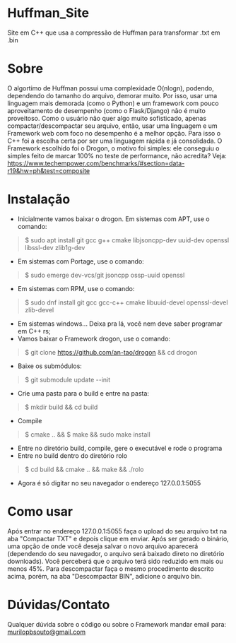 # Huffman_Site
Site em C++ que usa a compressão de Huffman para transformar .txt em .bin
# Sobre
O algortimo de Huffman possui uma complexidade O(nlogn), podendo, dependendo do tamanho do arquivo, demorar muito. Por isso, usar uma linguagem mais demorada (como o Python) e um framework com pouco aproveitamento de desempenho (como o Flask/Django) não é muito proveitoso. Como o usuário não quer algo muito sofisticado, apenas compactar/descompactar seu arquivo, então, usar uma linguagem e um Framework web com foco no desempenho é a melhor opção. Para isso o C++ foi a escolha certa por ser uma linguagem rápida e já consolidada. O Framework escolhido foi o Drogon, o motivo foi simples: ele conseguiu o simples feito de marcar 100% no teste de performance, não acredita? Veja: https://www.techempower.com/benchmarks/#section=data-r19&hw=ph&test=composite

# Instalação
- Inicialmente vamos baixar o drogon. Em sistemas com APT, use o comando:
> $ sudo apt install git gcc g++ cmake libjsoncpp-dev uuid-dev openssl libssl-dev zlib1g-dev
- Em sistemas com Portage, use o comando:
> $ sudo emerge dev-vcs/git jsoncpp ossp-uuid openssl
- Em sistemas com RPM, use o comando:
> $ sudo dnf install git gcc gcc-c++ cmake libuuid-devel openssl-devel zlib-devel 
- Em sistemas windows... Deixa pra lá, você nem deve saber programar em C++ rs;<br/>
- Vamos baixar o Framework drogon, use o comando:
> $ git clone https://github.com/an-tao/drogon && cd drogon
- Baixe os submódulos:
> $ git submodule update --init
- Crie uma pasta para o build e entre na pasta:
> $ mkdir build && cd build
- Compile
> $ cmake .. && $ make && sudo make install
- Entre no diretório build, compile, gere o executável e rode o programa
- Entre no build dentro do diretório rolo
> $ cd build && cmake .. && make && ./rolo
- Agora é só digitar no seu navegador o endereço 127.0.0.1:5055

# Como usar
Após entrar no endereço 127.0.0.1:5055 faça o upload do seu arquivo txt na aba "Compactar TXT" e depois clique em enviar. Após ser gerado o binário, uma opção de onde você deseja salvar o novo arquivo aparecerá (dependendo do seu navegador, o arquivo será baixado direto no diretório downloads).
Você perceberá que o arquivo terá sido reduzido em mais ou menos 45%.
Para descompactar faça o mesmo procedimento descrito acima, porém, na aba "Descompactar BIN", adicione o arquivo bin.

# Dúvidas/Contato
Qualquer dúvida sobre o código ou sobre o Framework mandar email para: murilopbsouto@gmail.com
